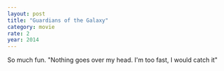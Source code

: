 ```yaml
---
layout: post
title: "Guardians of the Galaxy"
category: movie
rate: 2
year: 2014
---
```


So much fun. "Nothing goes over my head. I'm too fast, I would catch it"
